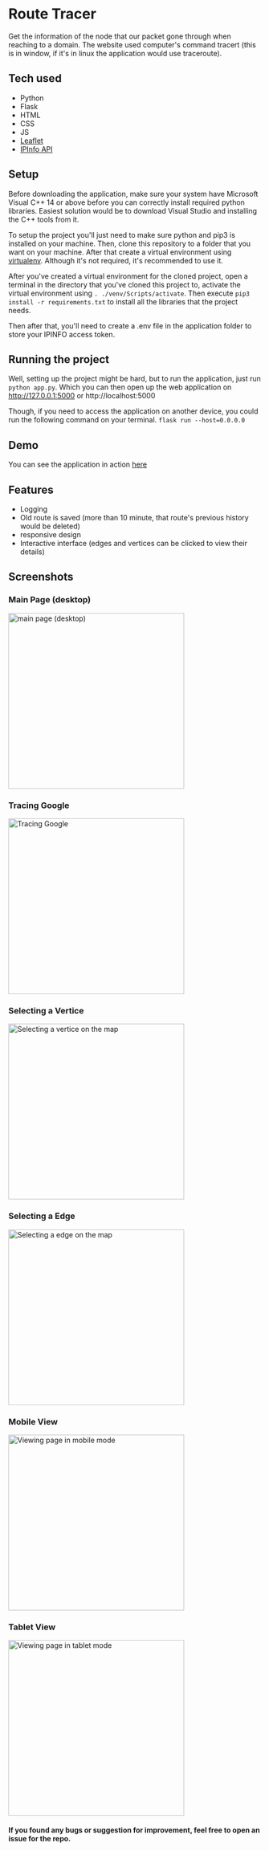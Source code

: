 # Route Tracer
Get the information of the node that our packet gone through when reaching to a domain. The website used computer's command tracert (this is in window, if it's in linux the application would use traceroute).

## Tech used

 - Python
 - Flask
 - HTML
 - CSS
 - JS
 - [Leaflet](https://leafletjs.com/)
 - [IPInfo API](https://ipinfo.io/)

## Setup

Before downloading the application, make sure your system have Microsoft Visual C++ 14 or above before you can correctly install required python libraries. Easiest solution would be to download Visual Studio and installing the C++ tools from it.

To setup the project you'll just need to make sure python and pip3 is installed on your machine. Then, clone this repository to a folder that you want on your machine. After that create a virtual environment using [virtualenv](https://pypi.org/project/virtualenv/). Although it's not required, it's recommended to use it.

After you've created a virtual environment for the cloned project, open a terminal in the directory that you've cloned this project to, activate the virtual environment using ```. ./venv/Scripts/activate```. Then execute ```pip3 install -r requirements.txt``` to install all the libraries that the project needs.

Then after that, you'll need to create a .env file in the application folder to store your IPINFO access token.

## Running the project

Well, setting up the project might be hard, but to run the application, just run ```python app.py```. Which you can then open up the web application on http://127.0.0.1:5000 or http://localhost:5000

Though, if you need to access the application on another device, you could run the following command on your terminal.
``` flask run --host=0.0.0.0 ```

## Demo

You can see the application in action [here](https://www.youtube.com/watch?v=hHN45rq4lUU)

## Features
 - Logging
 - Old route is saved (more than 10 minute, that route's previous history would be deleted)
 - responsive design
 - Interactive interface (edges and vertices can be clicked to view their details)

## Screenshots 

### Main Page (desktop)
<img src="https://github.com/Leonlit/route_tracer/blob/main/assets/images/main_page.png?raw=true" alt="main page (desktop)" height="350px">

### Tracing Google
<img src="https://github.com/Leonlit/route_tracer/blob/main/assets/images/tracing_google.png?raw=true" alt="Tracing Google" height="350px">

### Selecting a Vertice
<img src="https://github.com/Leonlit/route_tracer/blob/main/assets/images/selecting_vertices.png?raw=true" alt="Selecting a vertice on the map" height="350px">

### Selecting a Edge
<img src="https://github.com/Leonlit/route_tracer/blob/main/assets/images/selecting_edge.png?raw=true" alt="Selecting a edge on the map" height="350px">

### Mobile View
<img src="https://github.com/Leonlit/route_tracer/blob/main/assets/images/mobile_view.png?raw=true" alt="Viewing page in mobile mode" height="350px">

### Tablet View
<img src="https://github.com/Leonlit/route_tracer/blob/main/assets/images/tablet_view.png?raw=true" alt="Viewing page in tablet mode" height="350px">

#### If you found any bugs or suggestion for improvement, feel free to open an issue for the repo.
